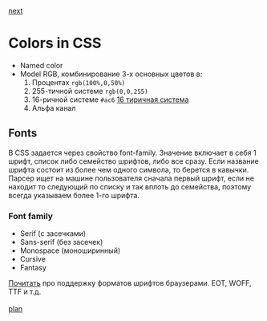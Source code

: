 <a href="02.md">next</a>

<h1>
Colors in CSS
</h1>

<div>
<ul>
<li>
Named color
</li>
<li>
Model RGB, комбинирование 3-х основных цветов в:
<ol>
<li>Процентах <code>rgb(100%,0,50%)</code></li>
<li>255-тичной системе <code>rgb(0,0,255)</code></li>
<li>16-ричной системе <code>#ac6</code> <a href="https://i.ytimg.com/vi/QVx8dYZ7MY0/hqdefault.jpg">16 тиричная система</a></li>
<li>Альфа канал</li>
</ol>
</li>
</ul>
</div>

<h2>
Fonts
</h2>

<div>
В CSS задается через свойство font-family.
Значение включает в себя 1 шрифт, список либо семейство шрифтов, либо все сразу.
Если название шрифта состоит из более чем одного символа, то берется в кавычки.
Парсер ищет на машине пользователя сначала первый шрифт, если не находит то следующий по списку и так вплоть до семейства, поэтому всегда указываем более 1-го шрифта.
</div>

<h3>
Font family
</h3>
<ul>
<li>
Serif (с засечками)
</li>
<li>
Sans-serif (без засечек)
</li>
<li>
Monospace (моноширинный)
</li>
<li>
Cursive
</li>
<li>
Fantasy
</li>
</ul>

<div>
<a href="http://xiper.net/collect/html-and-css-tricks/typographics/font-face-in-the-details">Почитать</a> про поддержку форматов шрифтов браузерами.
EOT, WOFF, TTF и т.д.
</div>

<br/>
<a href="00.md">plan</a>
